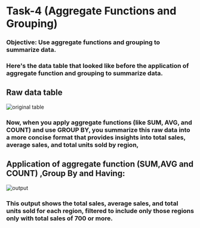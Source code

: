 # Task-4 (Aggregate Functions and Grouping)

### Objective: Use aggregate functions and grouping to summarize data.

### Here's the data table that looked like before the application of aggregate function and grouping to summarize data.

## Raw data table
![original table](https://github.com/user-attachments/assets/86992f71-4b51-4605-995d-cc454e10eb5a)

### Now, when you apply aggregate functions (like SUM, AVG, and COUNT) and use GROUP BY, you summarize this raw data into a more concise format that provides insights into total sales, average sales, and total units sold by region,

## Application of aggregate function (SUM,AVG and COUNT) ,Group By and Having:
![output](https://github.com/user-attachments/assets/cb41eddf-a9c6-47c2-a759-5b9cdb519cad)

### This output shows the total sales, average sales, and total units sold for each region, filtered to include only those regions only with total sales of 700 or more. 
